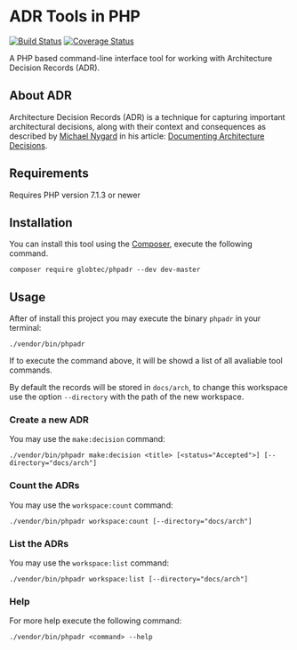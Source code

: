 # ADR Tools in PHP

[![Build Status](https://travis-ci.org/globtec/phpadr.svg?branch=master)](https://travis-ci.org/globtec/phpadr)
[![Coverage Status](https://coveralls.io/repos/github/globtec/phpadr/badge.svg?branch=master)](https://coveralls.io/github/globtec/phpadr?branch=master)

A PHP based command-line interface tool for working with Architecture Decision Records (ADR).

## About ADR

Architecture Decision Records (ADR) is a technique for capturing important architectural decisions, along with their context and consequences as described by [Michael Nygard](https://twitter.com/mtnygard) in his article: [Documenting Architecture Decisions](http://thinkrelevance.com/blog/2011/11/15/documenting-architecture-decisions).

## Requirements

Requires PHP version 7.1.3 or newer

##  Installation

You can install this tool using the [Composer](https://getcomposer.org/), execute the following command.

```
composer require globtec/phpadr --dev dev-master
```

## Usage

After of install this project you may execute the binary `phpadr` in your terminal:

```
./vendor/bin/phpadr
```

If to execute the command above, it will be showd a list of all avaliable tool commands.

By default the records will be stored in `docs/arch`, to change this workspace use the option `--directory` with the path of the new workspace.

### Create a new ADR

You may use the `make:decision` command:

```
./vendor/bin/phpadr make:decision <title> [<status="Accepted">] [--directory="docs/arch"]
```

### Count the ADRs

You may use the `workspace:count` command:

```
./vendor/bin/phpadr workspace:count [--directory="docs/arch"]
```

### List the ADRs

You may use the `workspace:list` command:

```
./vendor/bin/phpadr workspace:list [--directory="docs/arch"]
```

### Help

For more help execute the following command:

```
./vendor/bin/phpadr <command> --help
```